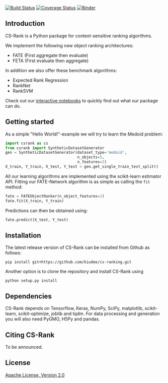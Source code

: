[![Build Status](https://travis-ci.org/kiudee/cs-ranking.svg?branch=master)](https://travis-ci.org/kiudee/cs-ranking)
[![Coverage Status](https://coveralls.io/repos/github/kiudee/cs-ranking/badge.svg)](https://coveralls.io/github/kiudee/cs-ranking)
[![Binder](https://mybinder.org/badge.svg)](https://mybinder.org/v2/gh/kiudee/cs-ranking/master?filepath=notebooks)

Introduction
-------------
CS-Rank is a Python package for context-sensitive ranking algorithms.

We implement the following new object ranking architectures:

 * FATE (First aggregate then evaluate)
 * FETA (First evaluate then aggregate)
 
In addition we also offer these benchmark algorithms:

* Expected Rank Regression
* RankNet
* RankSVM

Check out our [interactive notebooks](https://mybinder.org/v2/gh/kiudee/cs-ranking/master?filepath=notebooks) to quickly find out what our package can do.


Getting started
---------------
As a simple "Hello World!"-example we will try to learn the Medoid problem:
```python
import csrank as cs
from csrank import SyntheticDatasetGenerator
gen = SyntheticDatasetGenerator(dataset_type='medoid',
                                n_objects=5,
                                n_features=2)
X_train, Y_train, X_test, Y_test = gen.get_single_train_test_split()
```
All our learning algorithms are implemented using the scikit-learn estimator API.
Fitting our FATE-Network algorithm is as simple as calling the `fit` method:
```python
fate = FATEObjectRanker(n_object_features=2)
fate.fit(X_train, Y_train)
```
Predictions can then be obtained using:
```python
fate.predict(X_test, Y_test)
```

Installation
------------
The latest release version of CS-Rank can be installed from Github as follows:
```
pip install git+https://github.com/kiudee/cs-ranking.git
```
Another option is to clone the repository and install CS-Rank using 
```
python setup.py install
```

Dependencies
------------
CS-Rank depends on Tensorflow, Keras, NumPy, SciPy, matplotlib, scikit-learn, scikit-optimize, joblib and tqdm.
For data processing and generation you will also need PyGMO, H5Py and pandas.


Citing CS-Rank
----------------
To be announced.

License
--------
[Apache License, Version 2.0](https://github.com/kiudee/cs-ranking/blob/master/LICENSE)
